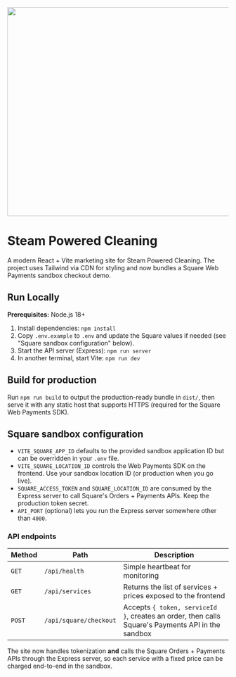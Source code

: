 <div align="center">
<img width="1200" height="475" alt="GHBanner" src="https://github.com/user-attachments/assets/0aa67016-6eaf-458a-adb2-6e31a0763ed6" />
</div>

# Steam Powered Cleaning

A modern React + Vite marketing site for Steam Powered Cleaning. The project uses Tailwind via CDN for styling and now bundles a Square Web Payments sandbox checkout demo.

## Run Locally

**Prerequisites:** Node.js 18+

1. Install dependencies: `npm install`
2. Copy `.env.example` to `.env` and update the Square values if needed (see "Square sandbox configuration" below).
3. Start the API server (Express): `npm run server`
4. In another terminal, start Vite: `npm run dev`

## Build for production

Run `npm run build` to output the production-ready bundle in `dist/`, then serve it with any static host that supports HTTPS (required for the Square Web Payments SDK).

## Square sandbox configuration

- `VITE_SQUARE_APP_ID` defaults to the provided sandbox application ID but can be overridden in your `.env` file.
- `VITE_SQUARE_LOCATION_ID` controls the Web Payments SDK on the frontend. Use your sandbox location ID (or production when you go live).
- `SQUARE_ACCESS_TOKEN` and `SQUARE_LOCATION_ID` are consumed by the Express server to call Square's Orders + Payments APIs. Keep the production token secret.
- `API_PORT` (optional) lets you run the Express server somewhere other than `4000`.

### API endpoints

| Method | Path | Description |
| --- | --- | --- |
| `GET` | `/api/health` | Simple heartbeat for monitoring |
| `GET` | `/api/services` | Returns the list of services + prices exposed to the frontend |
| `POST` | `/api/square/checkout` | Accepts `{ token, serviceId }`, creates an order, then calls Square's Payments API in the sandbox |

The site now handles tokenization **and** calls the Square Orders + Payments APIs through the Express server, so each service with a fixed price can be charged end-to-end in the sandbox.
